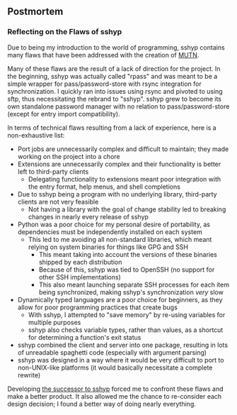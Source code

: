 ## Postmortem
### Reflecting on the Flaws of sshyp
Due to being my introduction to the world of programming, sshyp contains many flaws that have been addressed with the creation of [MUTN](https://github.com/rwinkhart/MUTN).

Many of these flaws are the result of a lack of direction for the project.
In the beginning, sshyp was actually called "rpass" and was meant to be a simple wrapper for pass/password-store with rsync integration for synchronization.
I quickly ran into issues using rsync and pivoted to using sftp, thus necessitating the rebrand to "sshyp".
sshyp grew to become its own standalone password manager with no relation to pass/password-store (except for entry import compatibility).

In terms of technical flaws resulting from a lack of experience, here is a non-exhaustive list:
- Port jobs are unnecessarily complex and difficult to maintain; they made working on the project into a chore
- Extensions are unnecessarily complex and their functionality is better left to third-party clients
    - Delegating functionality to extensions meant poor integration with the entry format, help menus, and shell completions
- Due to sshyp being a program with no underlying library, third-party clients are not very feasible
    - Not having a library with the goal of change stability led to breaking changes in nearly every release of sshyp
- Python was a poor choice for my personal desire of portability, as dependencies must be independently installed on each system
    - This led to me avoiding all non-standard libraries, which meant relying on system binaries for things like GPG and SSH
        - This meant taking into account the versions of these binaries shipped by each distribution
        - Because of this, sshyp was tied to OpenSSH (no support for other SSH implementations)
        - This also meant launching separate SSH processes for each item being synchronized, making sshyp's synchronization _very_ slow
- Dynamically typed languages are a poor choice for beginners, as they allow for poor programming practices that create bugs
    - With sshyp, I attempted to "save memory" by re-using variables for multiple purposes
    - sshyp also checks variable types, rather than values, as a shortcut for determining a function's exit status
- sshyp combined the client and server into one package, resulting in lots of unreadable spaghetti code (especially with argument parsing)
- sshyp was designed in a way where it would be very difficult to port to non-UNIX-like platforms (it would basically necessitate a complete rewrite)

Developing [the successor to sshyp](https://github.com/rwinkhart/MUTN) forced me to confront these flaws and make a better product. It also allowed me the chance to re-consider each design decision; I found a better way of doing nearly everything.
